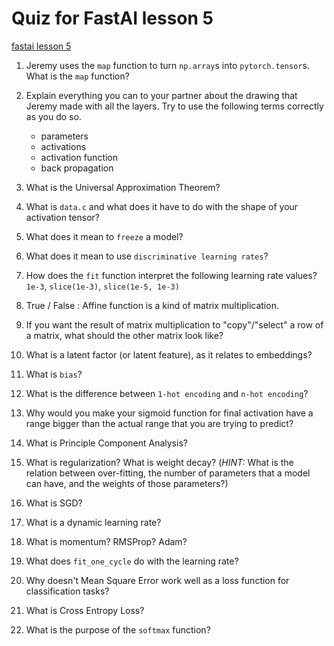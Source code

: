 # Quiz for FastAI lesson 5

[fastai lesson 5](https://course.fast.ai/videos/?lesson=5)

1. Jeremy uses the `map` function to turn `np.array`s into `pytorch.tensor`s. What is the `map` function?

1. Explain everything you can to your partner about the drawing that Jeremy made with all the layers. Try to use the following terms correctly as you do so.
    * parameters
    * activations
    * activation function
    * back propagation

1. What is the Universal Approximation Theorem?

1. What is `data.c` and what does it have to do with the shape of your activation tensor?

1. What does it mean to `freeze` a model?

1. What does it mean to use `discriminative learning rates`?

1. How does the `fit` function interpret the following learning rate values? `1e-3`, `slice(1e-3)`, `slice(1e-5, 1e-3)`

1. True / False : Affine function is a kind of matrix multiplication.

1. If you want the result of matrix multiplication to "copy"/"select" a row of a matrix, what should the other matrix look like?

1. What is a latent factor (or latent feature), as it relates to embeddings?

1. What is `bias`?

1. What is the difference between `1-hot encoding` and `n-hot encoding`?

1. Why would you make your sigmoid function for final activation have a range bigger than the actual range that you are trying to predict?

1. What is Principle Component Analysis?

1. What is regularization? What is weight decay? (*HINT:* What is the relation between over-fitting, the number of parameters that a model can have, and the weights of those parameters?)

1. What is SGD?

1. What is a dynamic learning rate?

1. What is momentum? RMSProp? Adam?

1. What does `fit_one_cycle` do with the learning rate?

1. Why doesn't Mean Square Error work well as a loss function for classification tasks?

1. What is Cross Entropy Loss?

1. What is the purpose of the `softmax` function?
